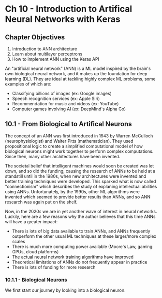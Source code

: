 # Ch 10 - Introduction to Artifical Neural Networks with Keras

## Chapter Objectives
1. Introduction to ANN architecture
2. Learn about multilayer perceptrons
3. How to implement ANN using the Keras API

An "artificial neural network" (ANN) is a ML model inspired by the brain's own biological neural network, and it makes up the foundation for deep learning (DL). They are ideal at tackling highly complex ML problems, some examples of which are:
- Classifying billions of images (ex: Google images)
- Speech recognition services (ex: Apple Siri)
- Recommendation for music and videos (ex: YouTube)
- Computer games involving AI (ex: DeepMind's Alpha Go)

## 10.1 - From Biological to Artifical Neurons

The concept of an ANN was first introduced in 1943 by Warren McCulloch (neurophysiologist) and Walter Pitts (mathematician). They used propositional logic to create a simplified computational model of how biological neurons might work together to perform complex computations. Since then, many other architectures have been invented.

The societal belief that intelligent machines would soon be created was let down, and so did the funding, causing the research of ANNs to be held at a standstill until in the 1980s, when new architectures were invented and better training techniques were developed. This sparked what is now called "connectionism" which describes the study of explaning intellectual abilities using ANNs. Unfortunately, by the 1990s, other ML algorithms were invented which seemed to provide better results than ANNs, and so ANN research was again put on the shelf.

Now, in the 2020s we are in yet another wave of interest in neural networks. Luckily, here are a few reasons why the author believes that this time ANNs will have a greater impact:
- There is lots of big data available to train ANNs, and ANNs frequently outperform the other usual ML techniques at these larger/more complex scales
- There is much more computing power available (Moore's Law, gaming GPUs, cloud platforms)
- The actual neural network training algorithms have improved
- Theoretical limitations of ANNs do not frequently appear in practice
- There is lots of funding for more research


### 10.1.1 - Biological Neurons

We first start our journey by looking into a biological neuron.










